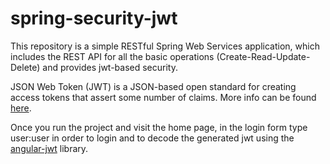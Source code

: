 # spring-security-jwt 

This repository is a simple RESTful Spring Web Services application, which includes the REST API for all the basic operations (Create-Read-Update-Delete) and provides jwt-based security.

JSON Web Token (JWT) is a JSON-based open standard for creating access tokens that assert some number of claims. More info can be found [here](https://jwt.io/).

Once you run the project and visit the home page, in the login form type user:user in order to login and to decode the generated jwt using the [angular-jwt](https://github.com/auth0/angular-jwt) library.